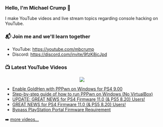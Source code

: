### Hello, I'm Michael Crump 👋

I make YouTube videos and live stream topics regarding console hacking on YouTube. 

### 📬 Join me and we'll learn together

- YouTube: https://youtube.com/mbcrump
- Discord: https://discord.com/invite/9fzK8jcJpd

### 📺 Latest YouTube Videos

<div align="center">

[<img src="https://img.shields.io/badge/-Subscribe-red?style=for-the-badge&logo=youtube&logoColor=white"/>](https://www.youtube.com/c/mbcrump?sub_confirmation=1)

</div>

<!-- YOUTUBE:START -->
- [Enable GoldHen with PPPwn on Windows for PS4 9.00](https://www.youtube.com/watch?v=zVCOcZXWnlg)
- [Step-by-step guide of how to run PPPwn on Windows &lpar;No VirtualBox&rpar;](https://www.youtube.com/watch?v=-_hu8sdxV9U)
- [UPDATE: GREAT NEWS for PS4 Firmware 11.0 &lpar;&amp; PS5 8.20&rpar; Users!](https://www.youtube.com/watch?v=9d-P1uXAG5A)
- [GREAT NEWS for PS4 Firmware 11.0 &lpar;&amp; PS5 8.20&rpar; Users!](https://www.youtube.com/watch?v=HTiMSYM0DHA)
- [Bypass PlayStation Portal Firmware Requirement](https://www.youtube.com/watch?v=7Dc9k6GGFi8)
<!-- YOUTUBE:END -->

➡️ [more videos...](https://youtube.com/mbcrump)

